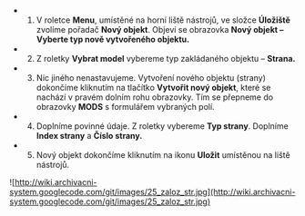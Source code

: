   * 1)	V roletce **Menu**, umístěné na horní liště nástrojů, ve složce **Úložiště** zvolíme pořadač **Nový objekt**. Objeví se obrazovka **Nový objekt – Vyberte typ nově vytvořeného objektu.**
  * 2)	Z roletky **Vybrat model** vybereme typ zakládaného objektu – **Strana.**
  * 3)	Nic jiného nenastavujeme. Vytvoření nového objektu (strany) dokončíme kliknutím na tlačítko **Vytvořit nový objekt**, které se nachází v pravém dolním rohu obrazovky. Tím se přepneme do obrazovky **MODS** s formulářem vybraných polí.
  * 4)	Doplníme povinné údaje. Z roletky vybereme **Typ strany**. Doplníme **Index strany** a **Číslo strany.**
  * 5)	Nový objekt dokončíme kliknutím na ikonu **Uložit** umístěnou na liště nástrojů.


![http://wiki.archivacni-system.googlecode.com/git/images/25_zaloz_str.jpg](http://wiki.archivacni-system.googlecode.com/git/images/25_zaloz_str.jpg)